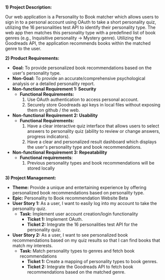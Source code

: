 **1) Project Description:**

Our web application is a Personality to Book matcher which allows users to sign in to a personal account using OAuth to take a short personality quiz, utilizing the 16 personalities test API to identify their personality type. The web app then matches this personality type with a predefined list of book genres (e.g., Inquisitive personality -\> Mystery genre). Utilizing the Goodreads API, the application recommends books within the matched genre to the user.

**2) Product Requirements:**

- **Goal:** To provide personalized book recommendations based on the user's personality type.
- **Non-Goal:** To provide an accurate/comprehensive psychological analysis or a detailed personality report.
- **Non-functional Requirement 1: Security**
  - **Functional Requirements:**
    1. Use OAuth authentication to access personal account.
    2. Securely store Goodreads api keys in local files without exposing them on github / the web.
- **Non-functional Requirement 2: Usability**
  - **Functional Requirements:**
    1. Have a clear interactive quiz interface that allows users to select answers to personality quiz (ability to review or change answers, progress indicators).
    2. Have a clear and personalized result dashboard which displays the user's personality type and book recommendations.
- **Non-functional Requirement 3: Repeatability**
  - **Functional requirements**:
    1. Previous personality types and book recommendations will be stored locally

**3) Project Management:**

- **Theme:** Provide a unique and entertaining experience by offering personalized book recommendations based on personality type.
- **Epic:** Personality to Book recommendation Website Beta
- **User Story 1:** As a user, I want to easily log into my account to take the personality quiz.
  - **Task:** Implement user account creation/login functionality
    - **Ticket 1:** Implement OAuth.
    - **Ticket 2:** Integrate the 16 personalities test API for the personality quiz.
- **User Story 2:** As a user, I want to see personalized book recommendations based on my quiz results so that I can find books that match my interests.
  - **Task:** Match personality types to genres and fetch book recommendations
    - **Ticket 1:** Create a mapping of personality types to book genres.
    - **Ticket 2:** Integrate the Goodreads API to fetch book recommendations based on the matched genre.
